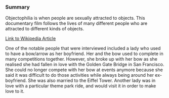 ### Summary 

Objectophilia is when people are sexually attracted to objects. This documentary film follows the lives of many different people who are attracted to different kinds of objects. 

[Link to Wikipedia Article](https://en.wikipedia.org/wiki/Object_sexuality)

One of the notable people that were interviewed included a lady who used to have a bow/arrow as her boyfriend. Her and the bow used to complete in many competitions together. However, she broke up with her bow as she realised she had fallen in love with the Golden Gate Bridge in San Francisco. She could no longer compete with her bow at events anymore because she said it was difficult to do those activities while always being around her ex-boyfriend. She was also married to the Eiffel Tower. Another lady was in love with a particular theme park ride, and would visit it in order to make love to it.